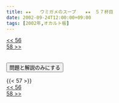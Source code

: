 ```yaml
---
title: ★★　　ウミガメのスープ　　★★　５７杯目
date: 2002-09-24T12:00:00+09:00
tags: [2002年,オカルト板]
---
```

<div class="th_left"><a href="../56"><< 56</a></div>
<div class="th_right"><a href="../58">58 >></a></div>
<br><br>
<script src="../../js/cupsoup.js"></script>
<form>
<input type="button" value="問題と解説のみにする" onClick="toggleCupsoup()">
</form>
{{< 57 >}}
<div class="th_left"><a href="../56"><< 56</a></div>
<div class="th_right"><a href="../58">58 >></a></div>